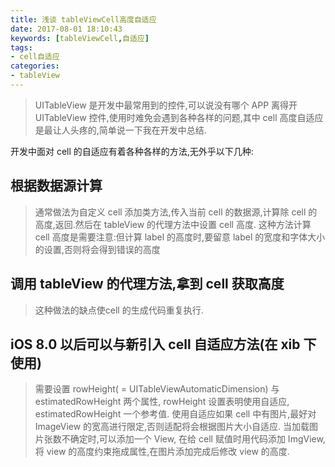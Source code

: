 ```yaml
---
title: 浅谈 tableViewCell高度自适应
date: 2017-08-01 18:10:43
keywords: [tableViewCell,自适应]
tags:
- cell自适应
categories:
- tableView
---
```

> UITableView 是开发中最常用到的控件,可以说没有哪个 APP 离得开 UITableView 控件,使用时难免会遇到各种各样的问题,其中 cell 高度自适应是最让人头疼的,简单说一下我在开发中总结.
<!-- more -->
开发中面对 cell 的自适应有着各种各样的方法,无外乎以下几种:

## 根据数据源计算
> 通常做法为自定义 cell 添加类方法,传入当前 cell 的数据源,计算除 cell 的高度,返回.然后在 tableView 的代理方法中设置 cell 高度.
> 这种方法计算 cell 高度是需要注意:但计算 label 的高度时,要留意 label 的宽度和字体大小的设置,否则将会得到错误的高度

## 调用 tableView 的代理方法,拿到 cell 获取高度
> 这种做法的缺点使cell 的生成代码重复执行.

## iOS 8.0 以后可以与新引入 cell 自适应方法(在 xib 下使用)
> 需要设置 rowHeight( = UITableViewAutomaticDimension) 与 estimatedRowHeight 两个属性, rowHeight 设置表明使用自适应, estimatedRowHeight 一个参考值.
> 使用自适应如果 cell 中有图片,最好对 ImageView 的宽高进行限定,否则适配将会根据图片大小自适应.
> 当加载图片张数不确定时,可以添加一个 View, 在给 cell 赋值时用代码添加 ImgView, 将 view 的高度约束拖成属性,在图片添加完成后修改 view 的高度.
